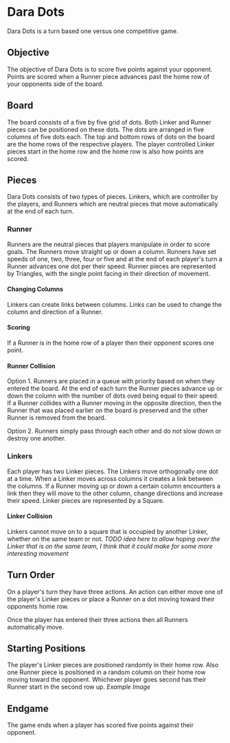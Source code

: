 # Dara Dots
Dara Dots is a turn based one versus one competitive game.

## Objective
The objective of Dara Dots is to score five points against your opponent. Points are scored when a Runner piece advances past the home row of your opponents side of the board.

## Board
The board consists of a five by five grid of dots. Both Linker and Runner pieces can be positioned on these dots.
The dots are arranged in five columns of five dots each. The top and bottom rows of dots on the board are the home rows of the respective players. The player controlled Linker pieces start in the home row and the home row is also how points are scored.

## Pieces
Dara Dots consists of two types of pieces. Linkers, which are controller by the players, and Runners which are neutral pieces that move automatically at the end of each turn.

### Runner
Runners are the neutral pieces that players manipulate in order to score goals. The Runners move straight up or down a column. Runners have set speeds of one, two, three, four or five and at the end of each player's turn a Runner advances one dot per their speed.
Runner pieces are represented by Triangles, with the single point facing in their direction of movement.

#### Changing Columns
Linkers can create links between columns. Links can be used to change the column and direction of a Runner.

#### Scoring
If a Runner is in the home row of a player then their opponent scores one point.

#### Runner Collision
Option 1.
Runners are placed in a queue with priority based on when they entered the board. At the end of each turn the Runner pieces advance up or down the column with the number of dots oved being equal to their speed.
If a Runner collides with a Runner moving in the opposite direction, then the Runner that was placed earlier on the board is preserved and the other Runner is removed from the board.

Option 2.
Runners simply pass through each other and do not slow down or destroy one another. 

### Linkers
Each player has two Linker pieces. The Linkers move orthogonally one dot at a time. When a Linker moves across columns it creates a link between the columns. If a Runner moving up or down a certain column encounters a link then they will move to the other column, change directions and increase their speed.
Linker pieces are represented by a Square.

#### Linker Collision
Linkers cannot move on to a square that is occupied by another Linker, whether on the same team or not.
*TODO idea here to allow hoping over the Linker that is on the same team, I think that it could make for some more interesting movement*

## Turn Order
On a player's turn they have three actions. An action can either move one of the player's Linker pieces or place a Runner on a dot moving toward their opponents home row.

Once the player has entered their three actions then all Runners automatically move.

## Starting Positions
The player's Linker pieces are positioned randomly in their home row. Also one Runner piece is positioned in a random column on their home row moving toward the opponent. Whichever player goes second has their Runner start in the second row up.
*Example Image*

## Endgame
The game ends when a player has scored five points against their opponent.
